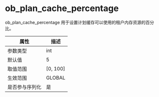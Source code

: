 ob_plan_cache_percentage 
=============================================

ob_plan_cache_percentage 用于设置计划缓存可以使用的租户内存资源的百分比。


| **属性**  |   **描述**   |
|---------|------------|
| 参数类型    | int        |
| 默认值     | 5          |
| 取值范围    | \[0, 100\] |
| 生效范围    | GLOBAL     |
| 是否参与序列化 | 是          |


